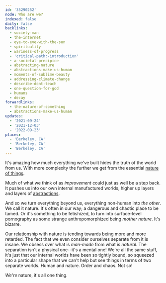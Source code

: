 ```yaml
---
id: '35290252'
node: Who are we?
indexed: false
daily: false
backlinks:
  - society-man
  - the-internet
  - eye-to-eye-with-the-sun
  - spirituality
  - wariness-of-progress
  - 'critical-path:-introduction'
  - a-societal-precipice
  - abstracting-nature
  - abstractions-make-us-human
  - moments-of-sublime-beauty
  - addressing-climate-change
  - describe-dont-teach
  - one-question-for-god
  - humans
  - decay
forwardlinks:
  - the-nature-of-something
  - abstractions-make-us-human
updates:
  - '2021-09-24'
  - '2021-12-03'
  - '2022-09-23'
places:
  - 'Berkeley, CA'
  - 'Berkeley, CA'
  - 'Berkeley, CA'
---
```

It's amazing how much everything we've built hides the truth of the world from us. With more complexity the further we get from the essential [nature of things](the-nature-of-something.md). 

Much of what we think of as *improvement* could just as well be a step back. It pushes us into our own internal manufactured worlds, higher up layers and layers of [abstractions](abstractions-make-us-human.md). 

And so we turn everything beyond us, everything non-human into *the other*. We call it nature. It's often in our way; a dangerous and chaotic place to be tamed. Or it's something to be fetishized, to turn into surface-level pornography as some strange anthropomorphized being *mother nature*. It's bizarre. 

Our relationship with nature is tending towards being more and more retarded. The fact that we even consider ourselves separate from it is insane. We obsess over what is *man-made* from what is *natural*. The separation isn't a physical one--it's a mental one! We're all the same stuff, it's just that our internal worlds have been so tightly bound, so squeezed into a particular shape that we can't help but see things in terms of two separate worlds. Human and nature. Order and chaos. Not so!

*We're* nature, it's all one thing.
